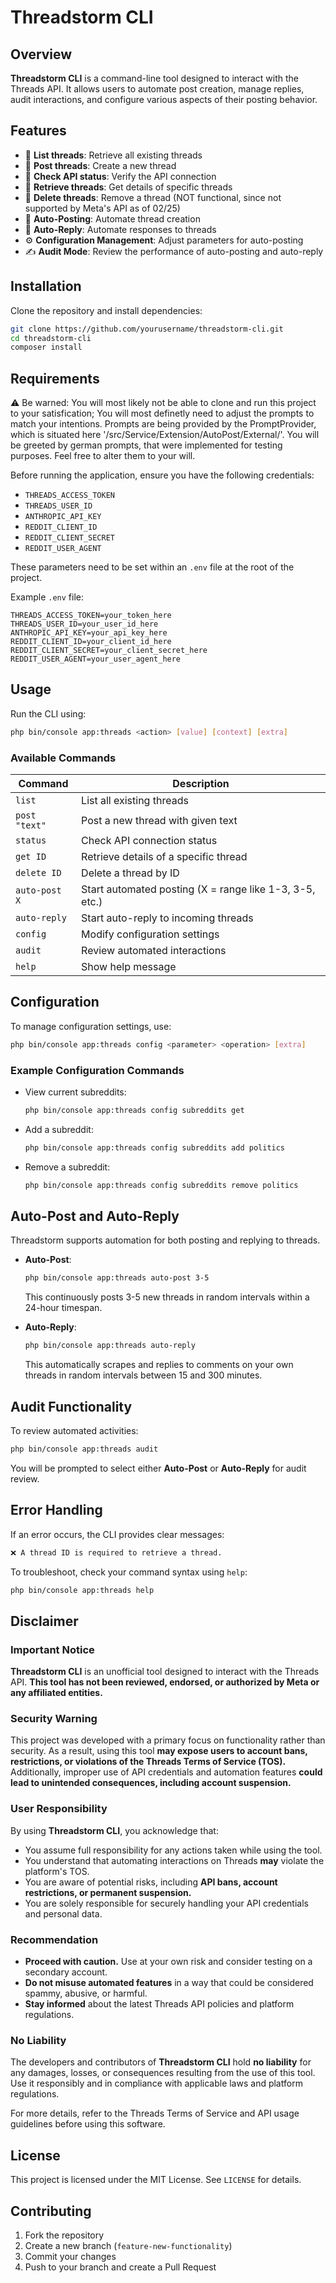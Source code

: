 # Threadstorm CLI

## Overview

**Threadstorm CLI** is a command-line tool designed to interact with the Threads API. It allows users to automate post creation, manage replies, audit interactions, and configure various aspects of their posting behavior.

## Features

- 📜 **List threads**: Retrieve all existing threads
- 📡 **Post threads**: Create a new thread
- 🔌 **Check API status**: Verify the API connection
- 🔎 **Retrieve threads**: Get details of specific threads
- 🛑 **Delete threads**: Remove a thread (NOT functional, since not supported by Meta's API as of 02/25)
- 🤖 **Auto-Posting**: Automate thread creation
- 🤖 **Auto-Reply**: Automate responses to threads
- ⚙️ **Configuration Management**: Adjust parameters for auto-posting
- ✍️ **Audit Mode**: Review the performance of auto-posting and auto-reply

## Installation

Clone the repository and install dependencies:

```sh
git clone https://github.com/yourusername/threadstorm-cli.git
cd threadstorm-cli
composer install
```

## Requirements

⚠️ Be warned: You will most likely not be able to clone and run this project to your satisfication;
You will most definetly need to adjust the prompts to match your intentions. 
Prompts are being provided by the PromptProvider, which is situated here '/src/Service/Extension/AutoPost/External/'.
You will be greeted by german prompts, that were implemented for testing purposes. Feel free to alter them to your will.

Before running the application, ensure you have the following credentials:

- `THREADS_ACCESS_TOKEN`
- `THREADS_USER_ID`
- `ANTHROPIC_API_KEY`
- `REDDIT_CLIENT_ID`
- `REDDIT_CLIENT_SECRET`
- `REDDIT_USER_AGENT`

These parameters need to be set within an `.env` file at the root of the project.

Example `.env` file:

```
THREADS_ACCESS_TOKEN=your_token_here
THREADS_USER_ID=your_user_id_here
ANTHROPIC_API_KEY=your_api_key_here
REDDIT_CLIENT_ID=your_client_id_here
REDDIT_CLIENT_SECRET=your_client_secret_here
REDDIT_USER_AGENT=your_user_agent_here
```

## Usage

Run the CLI using:

```sh
php bin/console app:threads <action> [value] [context] [extra]
```

### Available Commands

| Command       | Description                                             |
|---------------|---------------------------------------------------------|
| `list`        | List all existing threads                               |
| `post "text"` | Post a new thread with given text                       |
| `status`      | Check API connection status                             |
| `get ID`      | Retrieve details of a specific thread                   |
| `delete ID`   | Delete a thread by ID                                   |
| `auto-post X` | Start automated posting (X = range like 1-3, 3-5, etc.) |
| `auto-reply`  | Start auto-reply to incoming threads                    |
| `config`      | Modify configuration settings                           |
| `audit`       | Review automated interactions                           |
| `help`        | Show help message                                       |

## Configuration

To manage configuration settings, use:

```sh
php bin/console app:threads config <parameter> <operation> [extra]
```

### Example Configuration Commands

- View current subreddits:
  ```sh
  php bin/console app:threads config subreddits get
  ```
- Add a subreddit:
  ```sh
  php bin/console app:threads config subreddits add politics
  ```
- Remove a subreddit:
  ```sh
  php bin/console app:threads config subreddits remove politics
  ```

## Auto-Post and Auto-Reply

Threadstorm supports automation for both posting and replying to threads.

- **Auto-Post**:
  ```sh
  php bin/console app:threads auto-post 3-5
  ```
  This continuously posts 3-5 new threads in random intervals within a 24-hour timespan.

- **Auto-Reply**:
  ```sh
  php bin/console app:threads auto-reply
  ```
  This automatically scrapes and replies to comments on your own threads in random intervals between 15 and 300 minutes.

## Audit Functionality

To review automated activities:

```sh
php bin/console app:threads audit
```

You will be prompted to select either **Auto-Post** or **Auto-Reply** for audit review.

## Error Handling

If an error occurs, the CLI provides clear messages:

```sh
❌ A thread ID is required to retrieve a thread.
```

To troubleshoot, check your command syntax using `help`:

```sh
php bin/console app:threads help
```


## Disclaimer

### Important Notice

**Threadstorm CLI** is an unofficial tool designed to interact with the Threads API. **This tool has not been reviewed, endorsed, or authorized by Meta or any affiliated entities.**

### Security Warning

This project was developed with a primary focus on functionality rather than security. As a result, using this tool **may expose users to account bans, restrictions, or violations of the Threads Terms of Service (TOS).** Additionally, improper use of API credentials and automation features **could lead to unintended consequences, including account suspension.**

### User Responsibility

By using **Threadstorm CLI**, you acknowledge that:

- You assume full responsibility for any actions taken while using the tool.
- You understand that automating interactions on Threads **may** violate the platform's TOS.
- You are aware of potential risks, including **API bans, account restrictions, or permanent suspension.**
- You are solely responsible for securely handling your API credentials and personal data.

### Recommendation

- **Proceed with caution.** Use at your own risk and consider testing on a secondary account.
- **Do not misuse automated features** in a way that could be considered spammy, abusive, or harmful.
- **Stay informed** about the latest Threads API policies and platform regulations.

### No Liability

The developers and contributors of **Threadstorm CLI** hold **no liability** for any damages, losses, or consequences resulting from the use of this tool. Use it responsibly and in compliance with applicable laws and platform regulations.

For more details, refer to the Threads Terms of Service and API usage guidelines before using this software.

## License

This project is licensed under the MIT License. See `LICENSE` for details.


## Contributing

1. Fork the repository
2. Create a new branch (`feature-new-functionality`)
3. Commit your changes
4. Push to your branch and create a Pull Request

